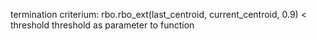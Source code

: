 termination criterium: rbo.rbo_ext(last_centroid, current_centroid, 0.9) < threshold
threshold as parameter to function